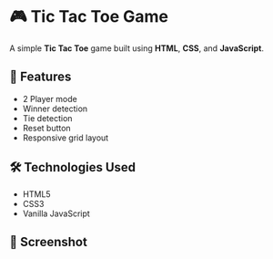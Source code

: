 # 🎮 Tic Tac Toe Game

A simple **Tic Tac Toe** game built using **HTML**, **CSS**, and **JavaScript**.

## 📌 Features
- 2 Player mode
- Winner detection
- Tie detection
- Reset button
- Responsive grid layout

## 🛠 Technologies Used
- HTML5
- CSS3
- Vanilla JavaScript

## 📸 Screenshot

